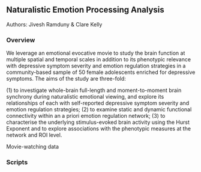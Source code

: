 ## Naturalistic Emotion Processing Analysis

Authors: Jivesh Ramduny & Clare Kelly

### Overview

We leverage an emotional evocative movie to study the brain function at multiple spatial and temporal scales in addition to its phenotypic relevance with depressive symptom severity and emotion regulation strategies in a community-based sample of 50 female adolescents enriched for depressive symptoms. The aims of the study are three-fold:

(1) to investigate whole-brain full-length and moment-to-moment brain synchrony during naturalistic emotional viewing, and explore its relationships of each with self-reported depressive symptom severity and emotion regulation strategies;
(2) to examine static and dynamic functional connectivity within an a priori emotion regulation network;
(3) to characterise the underlying stimulus-evoked brain activity using the Hurst Exponent and to explore associations with the phenotypic measures at the network and ROI level.

Movie-watching data

### Scripts

